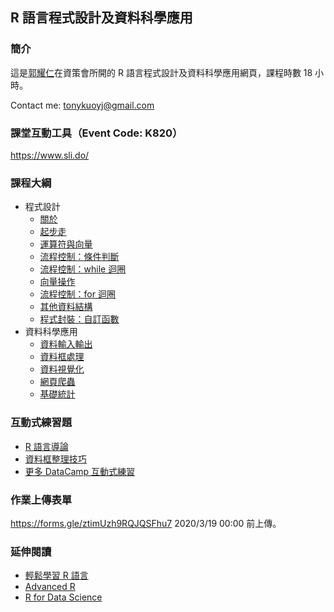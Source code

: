 ## R 語言程式設計及資料科學應用

### 簡介

這是[郭耀仁](https://www.facebook.com/yaojen.kuo.1)在資策會所開的 R 語言程式設計及資料科學應用網頁，課程時數 18 小時。

Contact me: <tonykuoyj@gmail.com>

### 課堂互動工具（Event Code: K820）

<https://www.sli.do/>

### 課程大綱

- 程式設計
    - [關於](https://yaojenkuo.io/00-about.slides.html)
    - [起步走](https://yaojenkuo.io/r4ds/01-getting-started.slides.html)
    - [運算符與向量](https://yaojenkuo.io/r4ds/02-operators-and-basic-vector-types.slides.html)
    - [流程控制：條件判斷](https://yaojenkuo.io/r4ds/03-control-flow-conditionals.slides.html)
    - [流程控制：while 迴圈](https://yaojenkuo.io/r4ds/04-control-flow-while.slides.html)
    - [向量操作](https://yaojenkuo.io/r4ds/05-vector-manipulation.slides.html)
    - [流程控制：for 迴圈](https://yaojenkuo.io/r4ds/06-control-flow-for.slides.html)
    - [其他資料結構](https://yaojenkuo.io/r4ds/07-other-data-structures.slides.html)
    - [程式封裝：自訂函數](https://yaojenkuo.io/r4ds/08-functions.slides.html)
- 資料科學應用
    - [資料輸入輸出](https://yaojenkuo.io/r4ds/09-data-io.slides.html)
    - [資料框處理](https://yaojenkuo.io/r4ds/10-dataframe-manipulation.slides.html)
    - [資料視覺化](https://yaojenkuo.io/r4ds/11-data-visualization.slides.html)
    - [網頁爬蟲](https://yaojenkuo.io/r4ds/12-web-scraping.slides.html)
    - [基礎統計](https://yaojenkuo.io/r4ds/13-basic-stats.slides.html)

### 互動式練習題

- [R 語言導論](https://www.datacamp.com/community/open-courses/r-%E8%AA%9E%E8%A8%80%E5%B0%8E%E8%AB%96?tap_a=5644-dce66f&tap_s=194899-1fb421&utm_medium=affiliate&utm_source=tonykuo)
- [資料框整理技巧](https://www.datacamp.com/community/open-courses/%E8%B3%87%E6%96%99%E6%A1%86%E6%95%B4%E7%90%86%E6%8A%80%E5%B7%A7?tap_a=5644-dce66f&tap_s=194899-1fb421&utm_medium=affiliate&utm_source=tonykuo)
- [更多 DataCamp 互動式練習](https://www.datacamp.com?tap_a=5644-dce66f&tap_s=194899-1fb421&utm_medium=affiliate&utm_source=tonykuo)

### 作業上傳表單

<https://forms.gle/ztimUzh9RQJQSFhu7> 2020/3/19 00:00 前上傳。

### 延伸閱讀

- [輕鬆學習 R 語言](https://www.datainpoint.com/r-essentials/)
- [Advanced R](https://adv-r.hadley.nz/)
- [R for Data Science](https://r4ds.had.co.nz/)